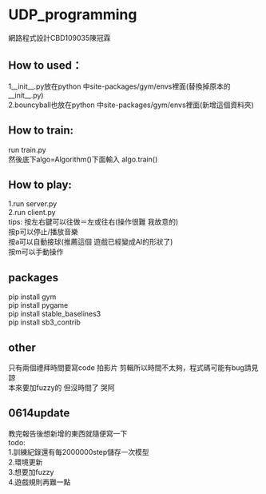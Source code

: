 # UDP_programming
網路程式設計CBD109035陳冠霖  

## How to used：
1__init__.py放在python 中site-packages/gym/envs裡面(替換掉原本的__init__.py)  
2.bouncyball也放在python 中site-packages/gym/envs裡面(新增這個資料夾)  

## How to train:
run train.py  
然後底下algo=Algorithm()下面輸入 
algo.train()  

## How to play:
1.run server.py  
2.run client.py  
tips:
按左右鍵可以往做＝左或往右(操作很難 我故意的)  
按p可以停止/播放音樂  
按a可以自動接球(推薦這個 遊戲已經變成AI的形狀了)  
按m可以手動操作  

## packages
pip install gym  
pip install pygame  
pip install stable_baselines3  
pip install sb3_contrib  

## other
只有兩個禮拜時間要寫code 拍影片 剪輯所以時間不太夠，程式碼可能有bug請見諒  
本來要加fuzzy的 但沒時間了 哭阿  

## 0614update
教完報告後想新增的東西就隨便寫一下  
todo:  
1.訓練紀錄還有每2000000step儲存一次模型  
2.環境更新  
3.想要加fuzzy  
4.遊戲規則再難一點  
